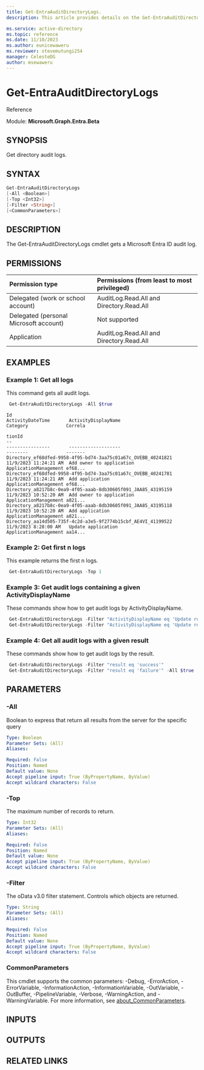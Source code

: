 ```yaml
---
title: Get-EntraAuditDirectoryLogs.
description: This article provides details on the Get-EntraAuditDirectoryLogs command.

ms.service: active-directory
ms.topic: reference
ms.date: 11/10/2023
ms.author: eunicewaweru
ms.reviewer: stevemutungi254
manager: CelesteDG
author: msewaweru
---
```


# Get-EntraAuditDirectoryLogs

Reference

Module: **Microsoft.Graph.Entra.Beta**

## SYNOPSIS

Get directory audit logs.

## SYNTAX

```powershell
Get-EntraAuditDirectoryLogs 
[-All <Boolean>] 
[-Top <Int32>] 
[-Filter <String>] 
[<CommonParameters>]
```

## DESCRIPTION  
  
The Get-EntraAuditDirectoryLogs cmdlet gets a Microsoft Entra ID audit log.

## PERMISSIONS

|Permission type      | Permissions (from least to most privileged)              |
|:--------------------|:---------------------------------------------------------|
|Delegated (work or school account) | AuditLog.Read.All and Directory.Read.All |
|Delegated (personal Microsoft account) | Not supported    |
|Application | AuditLog.Read.All and Directory.Read.All |

## EXAMPLES

### Example 1: Get all logs
This command gets all audit logs.
```powershell
 Get-EntraAuditDirectoryLogs -All $true 
``` 
```Output
Id                                                                      ActivityDateTime       ActivityDisplayName                                             Category              Correla
                                                                                                                                                                                     tionId
--                                                                      ----------------       -------------------                                             --------              -------
Directory_ef68dfed-9958-4f95-bd74-3aa75c01a67c_OVEBB_40241821           11/9/2023 11:24:21 AM  Add owner to application                                        ApplicationManagement ef68...
Directory_ef68dfed-9958-4f95-bd74-3aa75c01a67c_OVEBB_40241781           11/9/2023 11:24:21 AM  Add application                                                 ApplicationManagement ef68...
Directory_a8217b8c-0ea9-4f05-aaab-8db30605f091_JAA85_43195159           11/9/2023 10:52:20 AM  Add owner to application                                        ApplicationManagement a821...
Directory_a8217b8c-0ea9-4f05-aaab-8db30605f091_JAA85_43195118           11/9/2023 10:52:20 AM  Add application                                                 ApplicationManagement a821...
Directory_aa14d505-735f-4c2d-a3e5-9f2774b15cbf_AE4VI_41199522           11/9/2023 8:28:00 AM   Update application                                              ApplicationManagement aa14...
```



### Example 2: Get first n logs
This example returns the first n logs.
```powershell
 Get-EntraAuditDirectoryLogs -Top 1
```


### Example 3: Get audit logs containing a given ActivityDisplayName
These commands show how to get audit logs by ActivityDisplayName.
```powershell
 Get-EntraAuditDirectoryLogs -Filter "ActivityDisplayName eq 'Update rollout policy of feature'" 
 Get-EntraAuditDirectoryLogs -Filter "ActivityDisplayName eq 'Update rollout policy of feature'" -Top 1
```


### Example 4: Get all audit logs with a given result
These commands show how to get audit logs by the result.
```powershell
 Get-EntraAuditDirectoryLogs -Filter "result eq 'success'"
 Get-EntraAuditDirectoryLogs -Filter "result eq 'failure'" -All $true
```


## PARAMETERS

### -All
Boolean to express that return all results from the server for the specific query

```yaml
Type: Boolean
Parameter Sets: (All)
Aliases:

Required: False
Position: Named
Default value: None
Accept pipeline input: True (ByPropertyName, ByValue)
Accept wildcard characters: False
```

### -Top
The maximum number of records to return.

```yaml
Type: Int32
Parameter Sets: (All)
Aliases:

Required: False
Position: Named
Default value: None
Accept pipeline input: True (ByPropertyName, ByValue)
Accept wildcard characters: False
```

### -Filter
The oData v3.0 filter statement. 
Controls which objects are returned.

```yaml
Type: String
Parameter Sets: (All)
Aliases:

Required: False
Position: Named
Default value: None
Accept pipeline input: True (ByPropertyName, ByValue)
Accept wildcard characters: False
```

### CommonParameters
This cmdlet supports the common parameters: -Debug, -ErrorAction, -ErrorVariable, -InformationAction, -InformationVariable, -OutVariable, -OutBuffer, -PipelineVariable, -Verbose, -WarningAction, and -WarningVariable. For more information, see [about_CommonParameters](http://go.microsoft.com/fwlink/?LinkID=113216).

## INPUTS


## OUTPUTS


## RELATED LINKS

